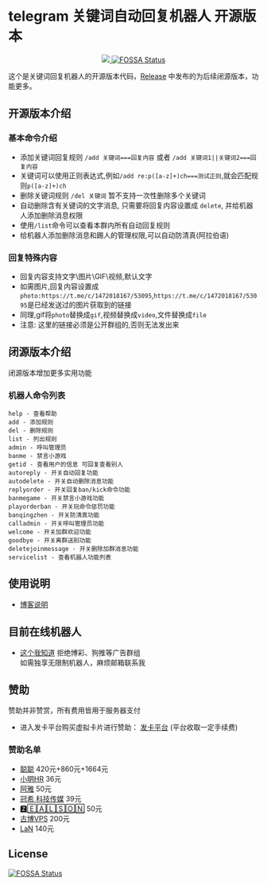 # telegram 关键词自动回复机器人 开源版本
<p align="center">
    <a href="https://goreportcard.com/report/github.com/zu1k/tg-keyword-reply-bot">
        <img src="https://goreportcard.com/badge/github.com/zu1k/tg-keyword-reply-bot">
    </a>
    <a href="https://app.fossa.io/projects/git%2Bgithub.com%2Fzu1k%2Ftg-keyword-reply-bot?ref=badge_shield">
        <img src="https://app.fossa.io/api/projects/git%2Bgithub.com%2Fzu1k%2Ftg-keyword-reply-bot.svg?type=shield" alt="FOSSA Status">
    </a>
</p>

这个是关键词回复机器人的开源版本代码，[Release](https://github.com/zu1k/tg-keyword-reply-bot/releases) 中发布的为后续闭源版本，功能更多。

## 开源版本介绍
### 基本命令介绍
- 添加关键词回复规则 `/add 关键词===回复内容` 或者 `/add 关键词1||关键词2===回复内容` 
- 关键词可以使用正则表达式,例如`/add re:p([a-z]+)ch===测试正则`,就会匹配规则`p([a-z]+)ch`  
- 删除关键词规则 `/del 关键词` 暂不支持一次性删除多个关键词
- 自动删除含有关键词的文字消息, 只需要将回复内容设置成 `delete`, 并给机器人添加删除消息权限
- 使用`/list`命令可以查看本群内所有自动回复规则
- 给机器人添加删除消息和踢人的管理权限,可以自动防清真(阿拉伯语)

### 回复特殊内容
- 回复内容支持文字\图片\GIF\视频,默认文字
- 如需图片,回复内容设置成`photo:https://t.me/c/1472018167/53095`,`https://t.me/c/1472018167/53095`是已经发送过的图片获取到的链接
- 同理,gif将`photo`替换成`gif`,视频替换成`video`,文件替换成`file`
- 注意: 这里的链接必须是公开群组的,否则无法发出来


## 闭源版本介绍
闭源版本增加更多实用功能

### 机器人命令列表

```
help - 查看帮助
add - 添加规则
del - 删除规则
list - 列出规则
admin - 呼叫管理员
banme - 禁言小游戏
getid - 查看用户的信息 可回复查看别人
autoreply - 开关自动回复功能
autodelete - 开关自动删除消息功能
replyorder - 开关回复ban/kick命令功能
banmegame - 开关禁言小游戏功能
playorderban - 开关玩命令惩罚功能
banqingzhen - 开关防清真功能
calladmin - 开关呼叫管理员功能
welcome - 开关加群欢迎功能
goodbye - 开关离群送别功能
deletejoinmessage - 开关删除加群消息功能
servicelist - 查看机器人功能列表
```

## 使用说明
- [博客说明](https://blog.lgf.im/2019/11/telegram-keyword-reply-bot.html)

## 目前在线机器人
- [这个我知道](https://t.me/keyword_reply_bot)  拒绝博彩、狗推等广告群组                 
如需独享无限制机器人，麻烦邮箱联系我


## 赞助
赞助并非赞赏，所有费用皆用于服务器支付
- 进入发卡平台购买虚拟卡片进行赞助： [发卡平台](https://www.kuaifaka.com/purchasing?link=peekfun) (平台收取一定手续费)

### 赞助名单
- [聪聪](https://t.me/congcong) 420元+860元+1664元
- [小明HR](https://t.me/xuezha) 36元
- [阿雅](https://t.me/alin0524) 50元 
- [冠希 科技传媒](https://t.me/a12399999) 39元
- [🆉🄴🄰🄻🅂🄾🄽](https://t.me/zealson) 50元
- [古博VPS](https://t.me/guboorg) 200元
- [LaN](https://t.me/BGdfd) 140元

## License
[![FOSSA Status](https://app.fossa.io/api/projects/git%2Bgithub.com%2Fzu1k%2Ftg-keyword-reply-bot.svg?type=large)](https://app.fossa.io/projects/git%2Bgithub.com%2Fzu1k%2Ftg-keyword-reply-bot?ref=badge_large)
